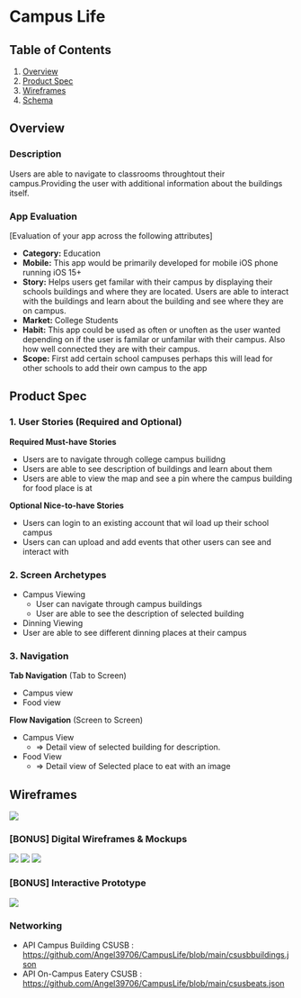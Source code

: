 # Campus Life

## Table of Contents
1. [Overview](#Overview)
1. [Product Spec](#Product-Spec)
1. [Wireframes](#Wireframes)
2. [Schema](#Schema)

## Overview
### Description
Users are able to navigate to classrooms throughtout their campus.Providing the user with additional information about the buildings itself.

### App Evaluation
[Evaluation of your app across the following attributes]
- **Category:** Education
- **Mobile:** This app would be primarily developed for mobile iOS phone running iOS 15+
- **Story:** Helps users get familar with their campus by displaying their schools buildings and where they are located. Users are able to interact with the buildings and learn about the building and see where they are on campus.
- **Market:** College Students
- **Habit:**  This app could be used as often or unoften as the user wanted depending on if the user is familar or unfamilar with their campus. Also how well connected they are with their campus.
- **Scope:** First add certain school campuses perhaps this will lead for other schools to add their own campus to the app  

## Product Spec

### 1. User Stories (Required and Optional)

**Required Must-have Stories**

* Users are to navigate through college campus builidng
* Users are able to see description of buildings and learn about them
* Users are able to view the map and see a pin where the campus building for food place is at

**Optional Nice-to-have Stories**

* Users can login to an existing account that wil load up their school campus
* Users can can upload and add events that other users can see and interact with

### 2. Screen Archetypes


* Campus Viewing
   * User can navigate through campus buildings
   * User are able to see the description of selected building
* Dinning Viewing
 * User are able to see different dinning places at their campus

### 3. Navigation

**Tab Navigation** (Tab to Screen)

* Campus view
* Food view

**Flow Navigation** (Screen to Screen)

* Campus View
   * => Detail view of selected building for description.
* Food View
    * => Detail view of Selected place to eat with an image

## Wireframes
![](https://github.com/Angel39706/CampusLife/blob/main/ReadMEImages/Screenshot%202023-05-01%20at%208.35.47%20PM.png)

### [BONUS] Digital Wireframes & Mockups
![](https://github.com/Angel39706/CampusLife/blob/main/ReadMEImages/Screenshot%202023-05-01%20at%208.37.43%20PM.png)
![](https://github.com/Angel39706/CampusLife/blob/main/ReadMEImages/Screenshot%202023-05-01%20at%208.38.12%20PM.png)
![](https://github.com/Angel39706/CampusLife/blob/main/ReadMEImages/Screenshot%202023-05-01%20at%208.38.41%20PM.png)

### [BONUS] Interactive Prototype
![](https://github.com/Angel39706/CampusLife/blob/main/CampusLife.gif)

### Networking
- API Campus Building CSUSB : https://github.com/Angel39706/CampusLife/blob/main/csusbbuildings.json
- API On-Campus Eatery CSUSB : https://github.com/Angel39706/CampusLife/blob/main/csusbeats.json

